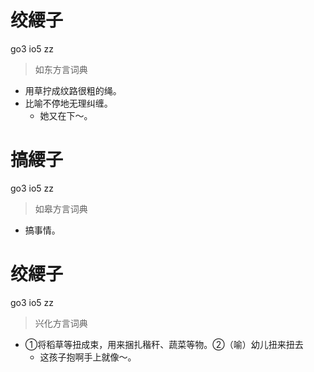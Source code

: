 # 绞䌁子
go3 io5 zz
> 如东方言词典
- 用草拧成纹路很粗的绳。
- 比喻不停地无理纠缠。
  - 她又在下～。

# 搞䌁子
go3 io5 zz
> 如皋方言词典
- 搞事情。

# 绞䌁子
go3 io5 zz
> 兴化方言词典
- ①将稻草等扭成束，用来捆扎稭秆、蔬菜等物。②（喻）幼儿扭来扭去
  - 这孩子抱啊手上就像～。

